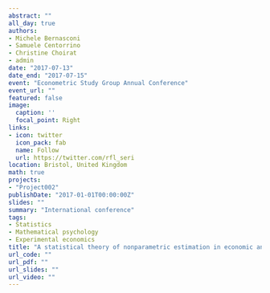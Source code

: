 ```yaml
---
abstract: ""
all_day: true
authors:
- Michele Bernasconi
- Samuele Centorrino
- Christine Choirat
- admin
date: "2017-07-13"
date_end: "2017-07-15"
event: "Econometric Study Group Annual Conference"
event_url: ""
featured: false
image:
  caption: ''
  focal_point: Right
links:
- icon: twitter
  icon_pack: fab
  name: Follow
  url: https://twitter.com/rfl_seri
location: Bristol, United Kingdom
math: true
projects:
- "Project002"
publishDate: "2017-01-01T00:00:00Z"
slides: ""
summary: "International conference"
tags:
- Statistics
- Mathematical psychology
- Experimental economics
title: "A statistical theory of nonparametric estimation in economic and psychophysical experiments"
url_code: ""
url_pdf: ""
url_slides: ""
url_video: ""
---
```

